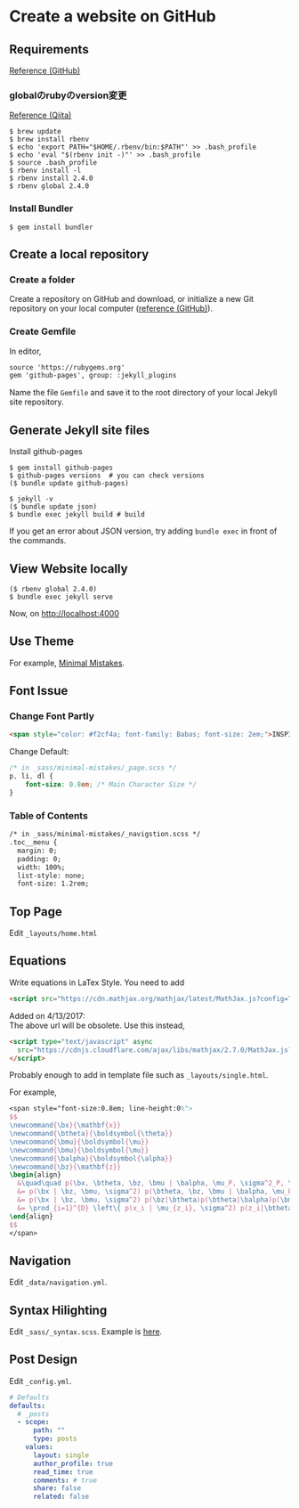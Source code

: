 # Create a website on GitHub

## Requirements
[Reference (GitHub)](https://help.github.com/articles/setting-up-your-github-pages-site-locally-with-jekyll/)

### globalのrubyのversion変更
[Reference (Qiita)](http://qiita.com/keneo/items/1772adc2ebbde229fb71)
```terminal
$ brew update
$ brew install rbenv
$ echo 'export PATH="$HOME/.rbenv/bin:$PATH"' >> .bash_profile
$ echo 'eval "$(rbenv init -)"' >> .bash_profile
$ source .bash_profile
$ rbenv install -l
$ rbenv install 2.4.0
$ rbenv global 2.4.0
```

### Install Bundler
```terminal
$ gem install bundler
```

## Create a local repository
### Create a folder
Create a repository on GitHub and download, or initialize a new Git repository on your local computer ([reference (GitHub)](https://help.github.com/articles/setting-up-your-github-pages-site-locally-with-jekyll/#step-1-create-a-local-repository-for-your-jekyll-site)).

### Create Gemfile
In editor,
```txt
source 'https://rubygems.org'
gem 'github-pages', group: :jekyll_plugins
```

Name the file `Gemfile` and save it to the root directory of your local Jekyll site repository.

## Generate Jekyll site files
Install github-pages
```terminal
$ gem install github-pages
$ github-pages versions  # you can check versions
($ bundle update github-pages)
```

```terminal
$ jekyll -v
($ bundle update json)
$ bundle exec jekyll build # build
```

If you get an error about JSON version, try adding `bundle exec` in front of the commands.

## View Website locally
```terminal
($ rbenv global 2.4.0)
$ bundle exec jekyll serve
```

Now, on [http://localhost:4000](http://localhost:4000)

## Use Theme
For example, [Minimal Mistakes](https://mmistakes.github.io/minimal-mistakes/docs/quick-start-guide/).

## Font Issue
### Change Font Partly
```md
<span style="color: #f2cf4a; font-family: Babas; font-size: 2em;">INSPIRATION DAY</span>
```
Change Default:
```css
/* in _sass/minimal-mistakes/_page.scss */
p, li, dl {
	font-size: 0.8em; /* Main Character Size */
}
```

### Table of Contents
```md
/* in _sass/minimal-mistakes/_navigstion.scss */
.toc__menu {
  margin: 0;
  padding: 0;
  width: 100%;
  list-style: none;
  font-size: 1.2rem;
```

## Top Page
Edit `_layouts/home.html`

## Equations
Write equations in LaTex Style. You need to add
```md
<script src="https://cdn.mathjax.org/mathjax/latest/MathJax.js?config=TeX-AMS-MML_HTMLorMML" type="text/javascript"></script>
```
Added on 4/13/2017: <br>
The above url will be obsolete. Use this instead,
```md
<script type="text/javascript" async
  src="https://cdnjs.cloudflare.com/ajax/libs/mathjax/2.7.0/MathJax.js?config=TeX-AMS_CHTML">
</script>
```
Probably enough to add in template file such as `_layouts/single.html`.

For example,
```latex
<span style="font-size:0.8em; line-height:0%">
$$
\newcommand{\bx}{\mathbf{x}}
\newcommand{\btheta}{\boldsymbol{\theta}}
\newcommand{\bmu}{\boldsymbol{\mu}}
\newcommand{\bmu}{\boldsymbol{\mu}}
\newcommand{\balpha}{\boldsymbol{\alpha}}
\newcommand{\bz}{\mathbf{z}}
\begin{align}
  &\quad\quad p(\bx, \btheta, \bz, \bmu | \balpha, \mu_P, \sigma^2_P, \sigma^2)\\
  &= p(\bx | \bz, \bmu, \sigma^2) p(\btheta, \bz, \bmu | \balpha, \mu_P, \sigma^2_P, \sigma^2)\\
  &= p(\bx | \bz, \bmu, \sigma^2) p(\bz|\btheta)p(\btheta|\balpha)p(\bmu|\mu_P, \sigma^2_P)\\[3pt]
  &= \prod_{i=1}^{D} \left\{ p(x_i | \mu_{z_i}, \sigma^2) p(z_i|\btheta) \right\} \cdot p(\btheta|\balpha) \cdot \prod_{k=1}^{K} p(\mu_k | \mu_P, \sigma_P^2)
\end{align}
$$
</span>
```

## Navigation
Edit `_data/navigation.yml`.

## Syntax Hilighting
Edit `_sass/_syntax.scss`. Example is [here](https://github.com/Shusei-E/Code_Tips/blob/master/Website/_syntax.scss).

## Post Design
Edit `_config.yml`.
```yml
# Defaults
defaults:
  # _posts
  - scope:
      path: ""
      type: posts
    values:
      layout: single
      author_profile: true
      read_time: true
      comments: # true
      share: false
      related: false
```
